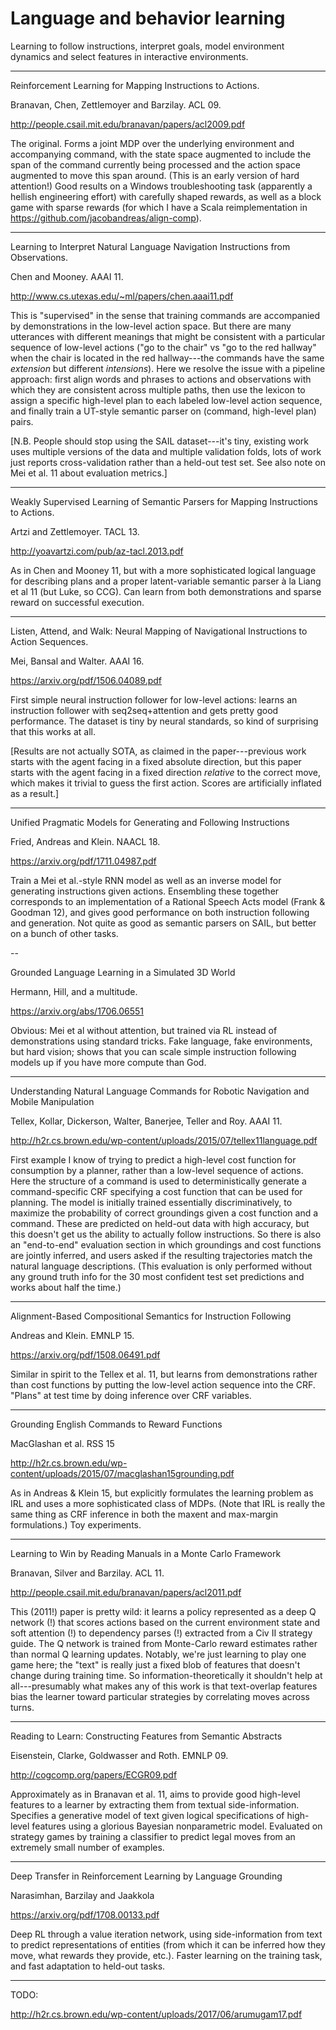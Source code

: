 # Language and behavior learning

Learning to follow instructions, interpret goals, model environment dynamics and
select features in interactive environments.

---

Reinforcement Learning for Mapping Instructions to Actions.

Branavan, Chen, Zettlemoyer and Barzilay. ACL 09.

http://people.csail.mit.edu/branavan/papers/acl2009.pdf

The original. Forms a joint MDP over the underlying environment and
accompanying command, with the state space augmented to include the span of the
command currently being processed and the action space augmented to move this
span around. (This is an early version of hard attention!) Good results on a
Windows troubleshooting task (apparently a hellish engineering effort) with
carefully shaped rewards, as well as a block game with sparse rewards (for
which I have a Scala reimplementation in
https://github.com/jacobandreas/align-comp).

---

Learning to Interpret Natural Language Navigation Instructions from
Observations.

Chen and Mooney. AAAI 11.

http://www.cs.utexas.edu/~ml/papers/chen.aaai11.pdf

This is "supervised" in the sense that training commands are accompanied by
demonstrations in the low-level action space. But there are many utterances
with different meanings that might be consistent with a particular sequence of
low-level actions ("go to the chair" vs "go to the red hallway" when the chair
is located in the red hallway---the commands have the same _extension_ but
different _intensions_). Here we resolve the issue with a pipeline approach:
first align words and phrases to actions and observations with which they are
consistent across multiple paths, then use the lexicon to assign a specific
high-level plan to each labeled low-level action sequence, and finally train a
UT-style semantic parser on (command, high-level plan) pairs.

[N.B. People should stop using the SAIL dataset---it's tiny, existing work uses
multiple versions of the data and multiple validation folds, lots of work just
reports cross-validation rather than a held-out test set. See also note on Mei
et al. 11 about evaluation metrics.]

---

Weakly Supervised Learning of Semantic Parsers for Mapping Instructions to
Actions.

Artzi and Zettlemoyer. TACL 13.

http://yoavartzi.com/pub/az-tacl.2013.pdf

As in Chen and Mooney 11, but with a more sophisticated logical language for
describing plans and a proper latent-variable semantic parser &agrave; la Liang
et al 11 (but Luke, so CCG). Can learn from both demonstrations and sparse
reward on successful execution.

---

Listen, Attend, and Walk: Neural Mapping of Navigational Instructions to Action
Sequences.

Mei, Bansal and Walter. AAAI 16.

https://arxiv.org/pdf/1506.04089.pdf

First simple neural instruction follower for low-level actions: learns an
instruction follower with seq2seq+attention and gets pretty good performance.
The dataset is tiny by neural standards, so kind of surprising that this works
at all.

[Results are not actually SOTA, as claimed in the paper---previous work starts
with the agent facing in a fixed absolute direction, but this paper starts with
the agent facing in a fixed direction _relative_ to the correct move, which
makes it trivial to guess the first action. Scores are artificially inflated as
a result.]

---

Unified Pragmatic Models for Generating and Following Instructions

Fried, Andreas and Klein. NAACL 18.

https://arxiv.org/pdf/1711.04987.pdf

Train a Mei et al.-style RNN model as well as an inverse model for generating
instructions given actions. Ensembling these together corresponds to an
implementation of a Rational Speech Acts model (Frank & Goodman 12), and gives
good performance on both instruction following and generation. Not quite as good
as semantic parsers on SAIL, but better on a bunch of other tasks.

--

Grounded Language Learning in a Simulated 3D World

Hermann, Hill, and a multitude.

https://arxiv.org/abs/1706.06551

Obvious: Mei et al without attention, but trained via RL instead of
demonstrations using standard tricks. Fake language, fake environments, but
hard vision; shows that you can scale simple instruction following models up if
you have more compute than God.

---

Understanding Natural Language Commands for Robotic Navigation and Mobile
Manipulation

Tellex, Kollar, Dickerson, Walter, Banerjee, Teller and Roy. AAAI 11.

http://h2r.cs.brown.edu/wp-content/uploads/2015/07/tellex11language.pdf

First example I know of trying to predict a high-level cost function for
consumption by a planner, rather than a low-level sequence of actions.  Here
the structure of a command is used to deterministically generate a
command-specific CRF specifying a cost function that can be used for planning.
The model is initially trained essentially discriminatively, to maximize the
probability of correct groundings given a cost function and a command. These
are predicted on held-out data with high accuracy, but this doesn't get us the
ability to actually follow instructions. So there is also an "end-to-end"
evaluation section in which groundings and cost functions are jointly inferred,
and users asked if the resulting trajectories match the natural language
descriptions. (This evaluation is only performed without any ground truth info
for the 30 most confident test set predictions and works about half the time.)

---

Alignment-Based Compositional Semantics for Instruction Following

Andreas and Klein. EMNLP 15.

https://arxiv.org/pdf/1508.06491.pdf

Similar in spirit to the Tellex et al. 11, but learns from demonstrations
rather than cost functions by putting the low-level action sequence into the
CRF. "Plans" at test time by doing inference over CRF variables.

---

Grounding English Commands to Reward Functions

MacGlashan et al. RSS 15

http://h2r.cs.brown.edu/wp-content/uploads/2015/07/macglashan15grounding.pdf

As in Andreas & Klein 15, but explicitly formulates the learning problem as IRL
and uses a more sophisticated class of MDPs. (Note that IRL is really the same
thing as CRF inference in both the maxent and max-margin formulations.) Toy
experiments.

---

Learning to Win by Reading Manuals in a Monte Carlo Framework

Branavan, Silver and Barzilay. ACL 11.

http://people.csail.mit.edu/branavan/papers/acl2011.pdf

This (2011!) paper is pretty wild: it learns a policy represented as a deep Q
network (!) that scores actions based on the current environment state and soft
attention (!) to dependency parses (!) extracted from a Civ II strategy guide.
The Q network is trained from Monte-Carlo reward estimates rather than normal Q
learning updates. Notably, we're just learning to play one game here; the
"text" is really just a fixed blob of features that doesn't change during
training time. So information-theoretically it shouldn't help at
all---presumably what makes any of this work is that text-overlap features bias
the learner toward particular strategies by correlating moves across turns.

---

Reading to Learn: Constructing Features from Semantic Abstracts

Eisenstein, Clarke, Goldwasser and Roth. EMNLP 09.

http://cogcomp.org/papers/ECGR09.pdf

Approximately as in Branavan et al. 11, aims to provide good high-level
features to a learner by extracting them from textual side-information.
Specifies a generative model of text given logical specifications of high-level
features using a glorious Bayesian nonparametric model. Evaluated on strategy
games by training a classifier to predict legal moves from an extremely small
number of examples.

---

Deep Transfer in Reinforcement Learning by Language Grounding

Narasimhan, Barzilay and Jaakkola

https://arxiv.org/pdf/1708.00133.pdf

Deep RL through a value iteration network, using side-information from text to
predict representations of entities (from which it can be inferred how they
move, what rewards they provide, etc.). Faster learning on the training task,
and fast adaptation to held-out tasks.

---

TODO:

http://h2r.cs.brown.edu/wp-content/uploads/2017/06/arumugam17.pdf
